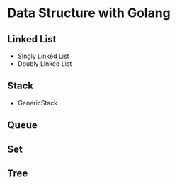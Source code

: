 # Data Structure with Golang

## Linked List
- Singly Linked List
- Doubly Linked List

## Stack
- GenericStack

## Queue

## Set

## Tree
